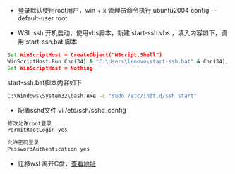 - 登录默认使用root用户，win + x 管理员命令执行 ubuntu2004 config --default-user  root

- WSL ssh 开机启动，使用vbs脚本，新建 start-ssh.vbs ，填入内容如下，调用 start-ssh.bat 脚本

```bat
Set WinScriptHost = CreateObject("WScript.Shell")
WinScriptHost.Run Chr(34) & "C:\Users\lenovo\start-ssh.bat" & Chr(34), 0
Set WinScriptHost = Nothing

```

start-ssh.bat脚本内容如下

```bat
C:\Windows\System32\bash.exe -c "sudo /etc/init.d/ssh start"
```

- 配置sshd文件 vi /etc/ssh/sshd_config

```sh
修改允许root登录
PermitRootLogin yes

允许密码登录
PasswordAuthentication yes
```



- 迁移wsl 离开C盘，[查看地址](https://blog.csdn.net/Jioho_chen/article/details/103988647)